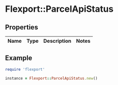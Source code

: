 # Flexport::ParcelApiStatus

## Properties

| Name | Type | Description | Notes |
| ---- | ---- | ----------- | ----- |

## Example

```ruby
require 'flexport'

instance = Flexport::ParcelApiStatus.new()
```

